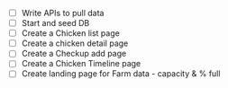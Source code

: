 - [ ] Write APIs to pull data
- [ ] Start and seed DB
- [ ] Create a Chicken list page
- [ ] Create a chicken detail page
- [ ] Create a Checkup add page
- [ ] Create a Chicken Timeline page
- [ ] Create landing page for Farm data - capacity & % full